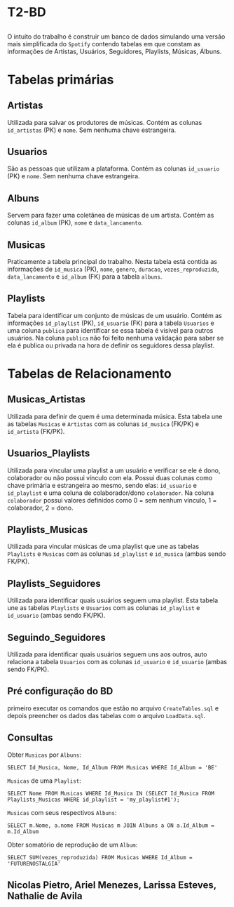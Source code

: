 # T2-BD

##
O intuito do trabalho é construir um banco de dados simulando uma versão mais simplificada do `Spotify` contendo tabelas em que constam as informações de Artistas, Usuários, Seguidores, Playlists, Músicas, Álbuns.

# Tabelas primárias
## Artistas
Utilizada para salvar os produtores de músicas. Contém as colunas `id_artistas` (PK) e `nome`. Sem nenhuma chave estrangeira.

## Usuarios
São as pessoas que utilizam a plataforma. Contém as colunas `id_usuario` (PK) e `nome`. Sem nenhuma chave estrangeira.

## Albuns
Servem para fazer uma coletânea de músicas de um artista. Contém as colunas `id_album` (PK), `nome` e `data_lancamento`.

## Musicas
Praticamente a tabela principal do trabalho. Nesta tabela está contida as informações de `id_musica` (PK), `nome`, `genero`, `duracao`,
`vezes_reproduzida`, `data_lancamento` e `id_album` (FK) para a tabela `albuns`.

## Playlists
Tabela para identificar um conjunto de músicas de um usuário. Contém as informações `id_playlist` (PK), `id_usuario` (FK) para a tabela `Usuarios` e uma coluna `publica` para identificar se essa tabela é visivel para outros usuários.
Na coluna `publica` não foi feito nenhuma validação para saber se ela é publica ou privada na hora de definir os seguidores dessa playlist.

# Tabelas de Relacionamento
## Musicas_Artistas
Utilizada para definir de quem é uma determinada música. Esta tabela une as tabelas `Musicas` e `Artistas` com as colunas `id_musica` (FK/PK) e `id_artista` (FK/PK).

## Usuarios_Playlists
Utilizada para vincular uma playlist a um usuário e verificar se ele é dono, colaborador ou não possui vínculo com ela. Possui duas colunas como chave primária e estrangeira ao mesmo, sendo elas: `id_usuario` e `id_playlist` e uma coluna de colaborador/dono `colaborador`.
Na coluna `colaborador` possui valores definidos como 0 = sem nenhum vinculo, 1 = colaborador, 2 = dono.

## Playlists_Musicas
Utilizada para vincular músicas de uma playlist que une as tabelas `Playlists` e `Musicas` com as colunas `id_playlist` e `id_musica` (ambas sendo FK/PK).

## Playlists_Seguidores
Utilizada para identificar quais usuários seguem uma playlist. Esta tabela une as tabelas `Playlists` e `Usuarios` com as colunas `id_playlist` e `id_usuario` (ambas sendo FK/PK).

## Seguindo_Seguidores
Utilizada para identificar quais usuários seguem uns aos outros, auto relaciona a tabela `Usuarios` com as colunas `id_usuario` e `id_usuario` (ambas sendo FK/PK).

## Pré configuração do BD
primeiro executar os comandos que estão no arquivo `CreateTables.sql` e depois preencher os dados das tabelas com o arquivo `LoadData.sql`.

## Consultas
Obter `Musicas` por `Albuns`:
```
SELECT Id_Musica, Nome, Id_Album FROM Musicas WHERE Id_Album = 'BE'
```

`Musicas` de uma `Playlist`:
```
SELECT Nome FROM Musicas WHERE Id_Musica IN (SELECT Id_Musica FROM Playlists_Musicas WHERE id_playlist = 'my_playlist#1');
```

`Musicas` com seus respectivos `Albuns`:
```
SELECT m.Nome, a.nome FROM Musicas m JOIN Albuns a ON a.Id_Album = m.Id_Album
```

Obter somatório de reprodução de um `Album`:
```
SELECT SUM(vezes_reproduzida) FROM Musicas WHERE Id_Album = 'FUTURENOSTALGIA'
```

## Nicolas Pietro, Ariel Menezes, Larissa Esteves, Nathalie de Avila
